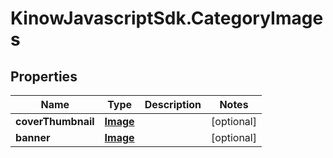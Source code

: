# KinowJavascriptSdk.CategoryImages

## Properties
Name | Type | Description | Notes
------------ | ------------- | ------------- | -------------
**coverThumbnail** | [**Image**](Image.md) |  | [optional] 
**banner** | [**Image**](Image.md) |  | [optional] 


